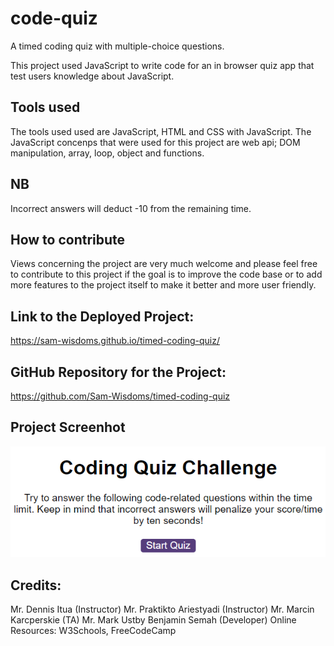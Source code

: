 # code-quiz
A timed coding quiz with multiple-choice questions.

This project used JavaScript to write code for an in browser quiz app that test users knowledge
about JavaScript.

 ## Tools used
 The tools used used are JavaScript, HTML and CSS with JavaScript. The JavaScript concenps that were used for this project are web api; DOM manipulation, array, loop, object and functions. 

 ## NB
 Incorrect answers will deduct -10 from the remaining time.

## How to contribute
Views concerning the project are very much welcome and please feel free to 
contribute to this project if the goal is to improve the code base or to add more features to the project itself to make it better and more user friendly.

## Link to the Deployed Project:
https://sam-wisdoms.github.io/timed-coding-quiz/ 
  

## GitHub Repository for the Project:
https://github.com/Sam-Wisdoms/timed-coding-quiz

## Project Screenhot
![Alt text](./quizscreenshot.png)

## Credits: 
Mr. Dennis Itua (Instructor)
Mr. Praktikto Ariestyadi (Instructor)
Mr. Marcin Karcperskie (TA)
Mr. Mark Ustby
Benjamin Semah (Developer)
Online Resources: W3Schools, FreeCodeCamp
